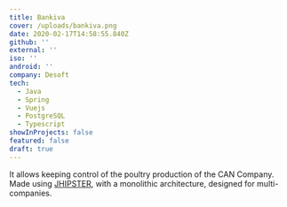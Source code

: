 ```yaml
---
title: Bankiva
cover: /uploads/bankiva.png
date: 2020-02-17T14:58:55.840Z
github: ''
external: ''
iso: ''
android: ''
company: Desoft
tech:
  - Java
  - Spring
  - Vuejs
  - PostgreSQL
  - Typescript
showInProjects: false
featured: false
draft: true 
---
```

It allows keeping control of the poultry production of the CAN Company. Made using [JHIPSTER](https://www.jhipster.tech/), with a monolithic architecture, designed for multi-companies.
